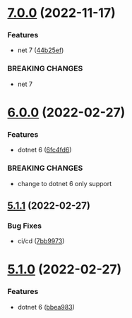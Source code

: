 # [7.0.0](https://github.com/NetDevPack/Security.PasswordHasher/compare/v6.0.0...v7.0.0) (2022-11-17)


### Features

* net 7 ([44b25ef](https://github.com/NetDevPack/Security.PasswordHasher/commit/44b25efb7b158c0b1a30aecc539af4e9548a3280))


### BREAKING CHANGES

* net 7

# [6.0.0](https://github.com/NetDevPack/Security.PasswordHasher/compare/v5.1.1...v6.0.0) (2022-02-27)


### Features

* dotnet 6 ([6fc4fd6](https://github.com/NetDevPack/Security.PasswordHasher/commit/6fc4fd698b8e16f687e7c2d6b516d3ea211c9497))


### BREAKING CHANGES

* change to dotnet 6 only support

## [5.1.1](https://github.com/NetDevPack/Security.PasswordHasher/compare/v5.1.0...v5.1.1) (2022-02-27)


### Bug Fixes

* ci/cd ([7bb9973](https://github.com/NetDevPack/Security.PasswordHasher/commit/7bb9973e0bc1d613f1d13c358b1c9b424d39a51e))

# [5.1.0](https://github.com/NetDevPack/Security.PasswordHasher/compare/v5.0.0...v5.1.0) (2022-02-27)


### Features

* dotnet 6 ([bbea983](https://github.com/NetDevPack/Security.PasswordHasher/commit/bbea9839bed3a4c3bd8c437b16885af0edee2c94))
